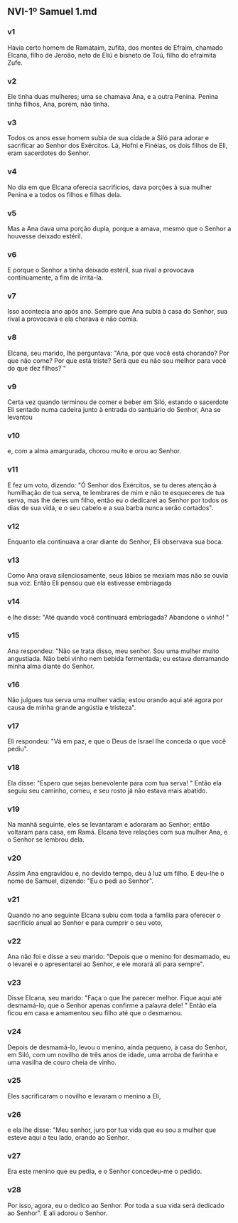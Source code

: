 ## NVI-1º Samuel 1.md
### v1
 Havia certo homem de Ramataim, zufita, dos montes de Efraim, chamado Elcana, filho de Jeroão, neto de Eliú e bisneto de Toú, filho do efraimita Zufe.
### v2
 Ele tinha duas mulheres; uma se chamava Ana, e a outra Penina. Penina tinha filhos, Ana, porém, não tinha.
### v3
 Todos os anos esse homem subia de sua cidade a Siló para adorar e sacrificar ao Senhor dos Exércitos. Lá, Hofni e Finéias, os dois filhos de Eli, eram sacerdotes do Senhor.
### v4
 No dia em que Elcana oferecia sacrifícios, dava porções à sua mulher Penina e a todos os filhos e filhas dela.
### v5
 Mas a Ana dava uma porção dupla, porque a amava, mesmo que o Senhor a houvesse deixado estéril.
### v6
 E porque o Senhor a tinha deixado estéril, sua rival a provocava continuamente, a fim de irritá-la.
### v7
 Isso acontecia ano após ano. Sempre que Ana subia à casa do Senhor, sua rival a provocava e ela chorava e não comia.
### v8
 Elcana, seu marido, lhe perguntava: "Ana, por que você está chorando? Por que não come? Por que está triste? Será que eu não sou melhor para você do que dez filhos? "
### v9
 Certa vez quando terminou de comer e beber em Siló, estando o sacerdote Eli sentado numa cadeira junto à entrada do santuário do Senhor, Ana se levantou
### v10
 e, com a alma amargurada, chorou muito e orou ao Senhor.
### v11
 E fez um voto, dizendo: "Ó Senhor dos Exércitos, se tu deres atenção à humilhação de tua serva, te lembrares de mim e não te esqueceres de tua serva, mas lhe deres um filho, então eu o dedicarei ao Senhor por todos os dias de sua vida, e o seu cabelo e a sua barba nunca serão cortados".
### v12
 Enquanto ela continuava a orar diante do Senhor, Eli observava sua boca.
### v13
 Como Ana orava silenciosamente, seus lábios se mexiam mas não se ouvia sua voz. Então Eli pensou que ela estivesse embriagada
### v14
 e lhe disse: "Até quando você continuará embriagada? Abandone o vinho! "
### v15
 Ana respondeu: "Não se trata disso, meu senhor. Sou uma mulher muito angustiada. Não bebi vinho nem bebida fermentada; eu estava derramando minha alma diante do Senhor.
### v16
 Não julgues tua serva uma mulher vadia; estou orando aqui até agora por causa de minha grande angústia e tristeza".
### v17
 Eli respondeu: "Vá em paz, e que o Deus de Israel lhe conceda o que você pediu".
### v18
 Ela disse: "Espero que sejas benevolente para com tua serva! " Então ela seguiu seu caminho, comeu, e seu rosto já não estava mais abatido.
### v19
 Na manhã seguinte, eles se levantaram e adoraram ao Senhor; então voltaram para casa, em Ramá. Elcana teve relações com sua mulher Ana, e o Senhor se lembrou dela.
### v20
 Assim Ana engravidou e, no devido tempo, deu à luz um filho. E deu-lhe o nome de Samuel, dizendo: "Eu o pedi ao Senhor".
### v21
 Quando no ano seguinte Elcana subiu com toda a família para oferecer o sacrifício anual ao Senhor e para cumprir o seu voto,
### v22
 Ana não foi e disse a seu marido: "Depois que o menino for desmamado, eu o levarei e o apresentarei ao Senhor, e ele morará ali para sempre".
### v23
 Disse Elcana, seu marido: "Faça o que lhe parecer melhor. Fique aqui até desmamá-lo; que o Senhor apenas confirme a palavra dele! " Então ela ficou em casa e amamentou seu filho até que o desmamou.
### v24
 Depois de desmamá-lo, levou o menino, ainda pequeno, à casa do Senhor, em Siló, com um novilho de três anos de idade, uma arroba de farinha e uma vasilha de couro cheia de vinho.
### v25
 Eles sacrificaram o novilho e levaram o menino a Eli,
### v26
 e ela lhe disse: "Meu senhor, juro por tua vida que eu sou a mulher que esteve aqui a teu lado, orando ao Senhor.
### v27
 Era este menino que eu pedia, e o Senhor concedeu-me o pedido.
### v28
 Por isso, agora, eu o dedico ao Senhor. Por toda a sua vida será dedicado ao Senhor". E ali adorou o Senhor.

